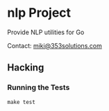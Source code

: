 # nlp Project

Provide NLP utilities for Go

Contact: miki@353solutions.com


## Hacking

### Running the Tests

    make test
